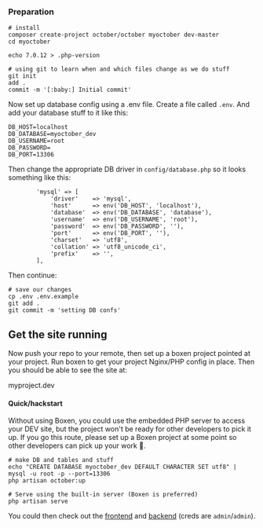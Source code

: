 ### Preparation

```
# install
composer create-project october/october myoctober dev-master
cd myoctober

echo 7.0.12 > .php-version

# using git to learn when and which files change as we do stuff
git init
add .
commit -m '[:baby:] Initial commit'
```

Now set up database config using a .env file. Create a file called `.env`. And add your database stuff to it like this:

```
DB_HOST=localhost
DB_DATABASE=myoctober_dev
DB_USERNAME=root
DB_PASSWORD=
DB_PORT=13306
```

Then change the appropriate DB driver in `config/database.php` so it looks something like this:

```
        'mysql' => [
            'driver'    => 'mysql',
            'host'      => env('DB_HOST', 'localhost'),
            'database'  => env('DB_DATABASE', 'database'),
            'username'  => env('DB_USERNAME', 'root'),
            'password'  => env('DB_PASSWORD', ''),
            'port'      => env('DB_PORT', ''),
            'charset'   => 'utf8',
            'collation' => 'utf8_unicode_ci',
            'prefix'    => '',
        ],
```

Then continue:

```
# save our changes
cp .env .env.example
git add .
git commit -m 'setting DB confs'
```

## Get the site running

Now push your repo to your remote, then set up a boxen project pointed at your project. Run boxen to get your project Nginx/PHP config in place. Then you should be able to see the site at:

myproject.dev

#### Quick/hackstart

Without using Boxen, you could use the embedded PHP server to access your DEV site, but the project won't be ready for other developers to pick it up. If you go this route, please set up a Boxen project at some point so other developers can pick up your work :bow:.

```
# make DB and tables and stuff
echo "CREATE DATABASE myoctober_dev DEFAULT CHARACTER SET utf8" | mysql -u root -p --port=13306
php artisan october:up

# Serve using the built-in server (Boxen is preferred)
php artisan serve
```

You could then check out the [frontend](http://localhost:8000/) and [backend](http://localhost:8000/backend) (creds are `admin`/`admin`).
